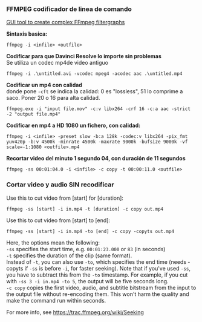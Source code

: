 ### FFMPEG codificador de linea de comando   
   
[GUI tool to create complex FFmpeg filtergraphs](https://ffmpeg.guide/)   
   

**Sintaxis basica:**   
   
```CMD
ffmpeg -i <infile> <outfile>
```   

**Codificar para que Davinci Resolve lo importe sin problemas**   
Se utiliza un codec mp4de video antiguo   
```CMD
ffmpeg -i .\untitled.avi -vcodec mpeg4 -acodec aac .\untitled.mp4
```   

**Codificar un mp4 con calidad**   
donde pone `-cft` se indica la calidad: 0 es "lossless", 51 lo comprime a saco. Poner 20 o 16 para alta calidad.   

```CMD
ffmpeg.exe -i "input file.mov" -c:v libx264 -crf 16 -c:a aac -strict -2 "output file.mp4"
```   

**Codificar en mp4 a HD 1080 un fichero, con calidad:**   
```CMD
ffmpeg -i <infile> -preset slow -b:a 128k -codec:v libx264 -pix_fmt yuv420p -b:v 4500k -minrate 4500k -maxrate 9000k -bufsize 9000k -vf scale=-1:1080 <outfile>.mp4
```   

**Recortar video del minuto 1 segundo 04, con duración de 11 segundos** 
```CMD
ffmpeg -ss 00:01:04.0 -i <infile> -c copy -t 00:00:11.0 <outfile>
```   

### Cortar video y audio SIN recodificar   
 
Use this to cut video from [start] for [duration]:

`ffmpeg -ss [start] -i in.mp4 -t [duration] -c copy out.mp4`

Use this to cut video from [start] to [end]:

`ffmpeg -ss [start] -i in.mp4 -to [end] -c copy -copyts out.mp4`

Here, the options mean the following:   
    `-ss` specifies the start time, e.g. `00:01:23.000` or `83` (in seconds)   
    `-t` specifies the duration of the clip (same format).   
    Instead of `-t`, you can also use `-to`, which specifies the end time (needs -copyts if `-ss` is before `-i`, for faster seeking). Note that if you've used `-ss`, you have to subtract this from the `-to` timestamp. For example, if you cut with `-ss 3 -i in.mp4 -to 5`, the output will be five seconds long.   
    `-c copy` copies the first video, audio, and subtitle bitstream from the input to the output file without re-encoding them. This won't harm the quality and make the command run within seconds.   

For more info, see https://trac.ffmpeg.org/wiki/Seeking

